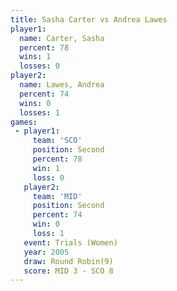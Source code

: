 ```yaml
---
title: Sasha Carter vs Andrea Lawes
player1:             
  name: Carter, Sasha
  percent: 78        
  wins: 1            
  losses: 0          
player2:             
  name: Lawes, Andrea
  percent: 74        
  wins: 0            
  losses: 1          
games:
 - player1:          
     team: 'SCO'     
     position: Second
     percent: 78     
     win: 1          
     loss: 0         
   player2:          
     team: 'MID'     
     position: Second
     percent: 74     
     win: 0          
     loss: 1         
   event: Trials (Women)
   year: 2005           
   draw: Round Robin(9) 
   score: MID 3 - SCO 8 
---
```

